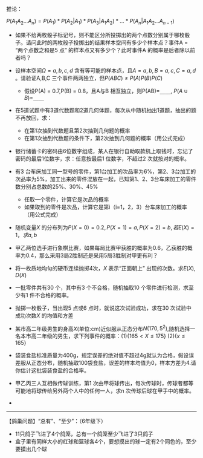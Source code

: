 推论：

$P(A_1A_2...A_n)=P(A_1)*P(A_2|A_1)*P(A_3|A_1A_2)*...*P(A_n|A_1A_2...A_{n-1})$



- 如果不给两枚骰子标记号，则不能区分所投掷出的两个点数分别属于哪枚骰子。请问此时的两枚骰子投掷出的结果样本空间有多少个样本点？事件A = “两个点数之和是5 点” 的样本点又有多少个？此时事件A 的概率是后者除以前者吗？
- 设样本空间$\Omega={a,b,c,d}$ 含有等可能的样本点，且$A={a,b},B={a,c},C={a,d}$ 。请验证A,B,C 三个事件两两独立，但$P(ABC)\neq P(A)P(B)P(C)$  
  - 假设P(A) = 0.7,P(B) = 0.8，且A与B 相互独立，则P(AB)=`____`, $P(A\cup B)=$`____`



- 在5道试题中有3道代数题和2道几何体题，每次从中随机抽出1道题，抽出的题不再放回，求：
  - 在第1次抽到代数题且第2次抽到几何题的概率
  - 在第1次抽到代数题的条件下，第2次抽到几何题的概率（用公式完成）
- 银行储蓄卡的密码由6位数字组成，某人在银行自助取款机上取钱时，忘记了密码的最后1位数字，求：任意按最后1 位数字，不超过2 次就按对的概率。
- 有3 台车床加工同一型号的零件，第1台加工的次品率为6%，第2、3台加工的次品率为5%，加工出来的零件混放在一起，已知第1、2、3台车床加工的零件数分别占总数的25%、30%、45%
  - 任取一个零件，计算它是次品的概率
  - 如果取到的零件是次品，计算它是第i（i=1，2，3）台车床加工的概率（用公式完成）



- 随机变量$X$ 的分布列为$P(X=0)=0.2,P(X=1)=a,P(X=2)=b,若E(X)=1，求a,b$
- 甲乙两位选手进行象棋比赛，如果每局比赛甲获胜的概率为0.6，乙获胜的概率为0.4，那么采用3局2胜制还是采用5局3胜制对甲更有利？
- 将一枚质地均匀的硬币连续抛掷4次，$X$ 表示“正面朝上” 出现的次数。求$E(X),D(X)$
- 一批零件共有30 个，其中有3 个不合格，随机抽取10 个零件进行检测，求至少有1 件不合格的概率。
- 抛掷一枚骰子，当出现5 点或6 点时，就说这次试验成功，求在30 次试验中成功次数$X$ 的均值和方差



- 某市高二年级男生的身高$X$(单位:cm)近似服从正态分布$N(170,5^2)$,随机选择一名本市高二年级的男生，求下列事件的概率：(1)$\{165<X\le175\}$    (2)$\{x\le 165\}$
- 袋装食盐标准质量为400g，规定误差的绝对值不超过4g就认为合格，假设误差服从正态分布，随机抽取100袋食盐，误差的样本均值为0，样本方差为4.请你估计这批袋装食盐的合格率。
- 甲乙丙三人互相做传球训练，第1 次由甲将球传出，每次传球时，传球者都等可能地将球传给另外两个人中的任何一人，求n 次传球后球在甲手中的概率。
- 



---

【鸽巢问题】“总有”、“至少”：（6年级下）

- 11只鸽子飞进了4个鸽笼，总有一个鸽笼至少飞进了3只鸽子
- 盒子里有同样大小的红球和篮球各4个，要想摸出的球一定有2个同色的，至少要摸出几个球

